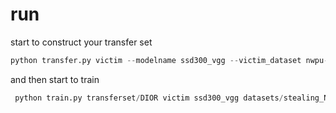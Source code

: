 # run
start to construct your transfer set
```python
python transfer.py victim --modelname ssd300_vgg --victim_dataset nwpu-vhr --out_dir transferset/DIOR --budget 8 --queryset datasets/stealing_NWPU-VHR --batch_size 8 -d 0
```

and then start to train
```python 
 python train.py transferset/DIOR victim ssd300_vgg datasets/stealing_NWPU-VHR --budgets 8 -d 0 --batch-size 8 -e 1 --out_dir wellTrain -w 1
```
